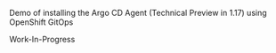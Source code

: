 Demo of installing the Argo CD Agent (Technical Preview in 1.17) using OpenShift GitOps

Work-In-Progress
